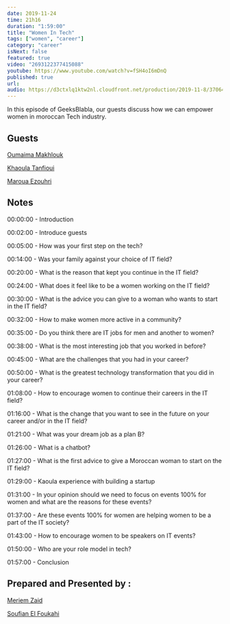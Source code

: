 ```yaml
---
date: 2019-11-24
time: 21h16
duration: "1:59:00"
title: "Women In Tech"
tags: ["women", "career"]
category: "career"
isNext: false
featured: true
video: "2693122377415088"
youtube: https://www.youtube.com/watch?v=fSH4oI6mDnQ
published: true
url:
audio: https://d3ctxlq1ktw2nl.cloudfront.net/production/2019-11-8/37064067-48000-2-7061c427555f3.m4a
---
```


In this episode of GeeksBlabla, our guests discuss how we can empower women in moroccan Tech industry.

## Guests

[Oumaima Makhlouk](https://www.facebook.com/oumi.makhlouk/)

[Khaoula Tanfioui](https://www.linkedin.com/in/khaoula-tanfioui-9b15a310a/)

[Maroua Ezouhri](https://www.linkedin.com/in/maroua-ezouhri-381174a7/)

## Notes

00:00:00 - Introduction

00:02:00 - Introduce guests

00:05:00 - How was your first step on the tech?

00:14:00 - Was your family against your choice of IT field?

00:20:00 - What is the reason that kept you continue in the IT field?

00:24:00 - What does it feel like to be a women working on the IT field?

00:30:00 - What is the advice you can give to a woman who wants to start in the IT field?

00:32:00 - How to make women more active in a community?

00:35:00 - Do you think there are IT jobs for men and another to women?

00:38:00 - What is the most interesting job that you worked in before?

00:45:00 - What are the challenges that you had in your career?

00:50:00 - What is the greatest technology transformation that you did in your career?

01:08:00 - How to encourage women to continue their careers in the IT field?

01:16:00 - What is the change that you want to see in the future on your career and/or in the IT field?

01:21:00 - What was your dream job as a plan B?

01:26:00 - What is a chatbot?

01:27:00 - What is the first advice to give a Moroccan woman to start on the IT field?

01:29:00 - Kaoula experience with building a startup

01:31:00 - In your opinion should we need to focus on events 100% for women and what are the reasons for these events?

01:37:00 - Are these events 100% for women are helping women to be a part of the IT society?

01:43:00 - How to encourage women to be speakers on IT events?

01:50:00 - Who are your role model in tech?

01:57:00 - Conclusion

## Prepared and Presented by :

[Meriem Zaid](https://www.facebook.com/MeriemZaid/)

[Soufian El Foukahi](https://twitter.com/soufianelf/)
